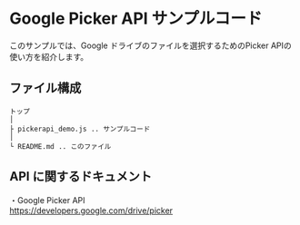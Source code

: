 # Google Picker API サンプルコード

このサンプルでは、Google ドライブのファイルを選択するためのPicker APIの使い方を紹介します。

## ファイル構成
```
トップ
│
├ pickerapi_demo.js .. サンプルコード
│
└ README.md .. このファイル
```

## API に関するドキュメント

・Google Picker API<br/>
 https://developers.google.com/drive/picker
